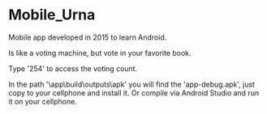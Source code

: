 # Mobile_Urna
 Mobile app developed in 2015 to learn Android.

Is like a voting machine, but vote in your favorite book.

Type '254' to access the voting count.

In the path '\app\build\outputs\apk' you will find the 'app-debug.apk', just copy to your cellphone and install it.
Or compile via Android Studio and run it on your cellphone.